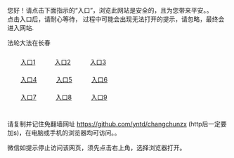 您好！请点击下面指示的“入口”，浏览此网站是安全的，且为您带来平安。。 <br/>
点击入口后，请耐心等待， 过程中可能会出现无法打开的提示，请忽略，最终会进入网站. </br>

法轮大法在长春<br/>
<div style="padding:10px"><a style="margin:20px" target="_blank" href="https://diojb86146ro2.cloudfront.net/2Qpsp?uizspxht" id="ccLink1" rel="nofollow">入口1</a> <a target="_blank" style="margin:20px" href="https://d2sg7m19lba88l.cloudfront.net/2Qpsp?bdnzhyu" id="ccLink2" rel="nofollow">入口2</a> <a style="margin:20px" target="_blank" href="https://d3nkh56q9c9dix.cloudfront.net/2Qpsp?nczokn" id="ccLink3" rel="nofollow">入口3</a></div>

<div style="padding:10px" ><a style="margin:20px" target="_blank" href="https://diojb86146ro2.cloudfront.net/2Qpsp?uizspxht" id="ccLink4" rel="nofollow">入口4</a> <a style="margin:20px" href="https://d2sg7m19lba88l.cloudfront.net/2Qpsp?bdnzhyu" target="_blank" id="ccLink5" rel="nofollow">入口5</a> <a style="margin:20px" href="https://d3nkh56q9c9dix.cloudfront.net/2Qpsp?nczokn" target="_blank" id="ccLink6" rel="nofollow">入口6</a></div>

<div style="padding:10px"><a style="margin:20px" target="_blank" href="https://diojb86146ro2.cloudfront.net/2Qpsp?uizspxht" id="ccLink7" rel="nofollow">入口7</a> <a style="margin:20px" href="https://d2sg7m19lba88l.cloudfront.net/2Qpsp?bdnzhyu" target="_blank" id="ccLink8" rel="nofollow">入口8</a> <a style="margin:20px" target="_blank" href="https://d3nkh56q9c9dix.cloudfront.net/2Qpsp?nczokn" id="ccLink9" rel="nofollow">入口9</a></div>

<br/>



请复制并记住免翻墙网址 https://github.com/yntd/changchunzx (http后一定要加s)，在电脑或手机的浏览器均可访问。。<br/>

微信如提示停止访问该网页，须先点击右上角，选择浏览器打开。
